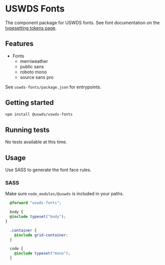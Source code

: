 # USWDS Fonts

The component package for USWDS fonts. See font documentation on the [typesetting tokens page](https://designsystem.digital.gov/design-tokens/typesetting/overview/).

## Features

- Fonts
  - merriweather
  - public sans
  - roboto mono
  - source sans pro

See `uswds-fonts/package.json` for entrypoints.

## Getting started

```bash
npm install @uswds/uswds-fonts
```

## Running tests

No tests available at this time.

## Usage

Use SASS to generate the font face rules.

### SASS

Make sure `node_modules/@uswds` is included in your paths.

```scss
  @forward "uswds-fonts";

  body {
  @include typeset("body");
}

  .container {
    @include grid-container;
  }

  code {
    @include typeset("mono");
  }
```
